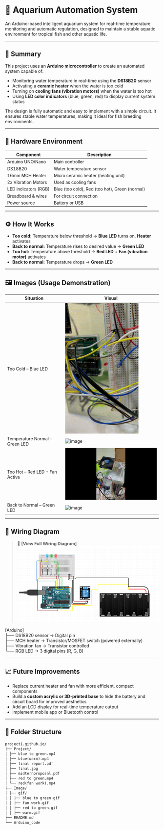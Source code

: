 # 🐠 Aquarium Automation System

An Arduino-based intelligent aquarium system for real-time temperature monitoring and automatic regulation, designed to maintain a stable aquatic environment for tropical fish and other aquatic life.

---

## 📌 Summary

This project uses an **Arduino microcontroller** to create an automated system capable of:
- Monitoring water temperature in real-time using the **DS18B20** sensor
- Activating a **ceramic heater** when the water is too cold
- Turning on **cooling fans (vibration motors)** when the water is too hot
- Using **LED color indicators** (blue, green, red) to display current system status

The design is fully automatic and easy to implement with a simple circuit. It ensures stable water temperatures, making it ideal for fish breeding environments.

---

## 🧰 Hardware Environment

| Component               | Description                                   |
|------------------------|------------------------------------------------|
| Arduino UNO/Nano       | Main controller                                |
| DS18B20                | Water temperature sensor                       |
| 16mm MCH Heater        | Micro ceramic heater (heating unit)            |
| 2x Vibration Motors    | Used as cooling fans                           |
| LED indicators (RGB)   | Blue (too cold), Red (too hot), Green (normal) |
| Breadboard & wires     | For circuit connection                         |
| Power source           | Battery or USB                                 |

---

## ⚙️ How It Works

- **Too cold:** Temperature below threshold → **Blue LED** turns on, **Heater** activates
- **Back to normal:** Temperature rises to desired value → **Green LED**
- **Too hot:** Temperature above threshold → **Red LED** + **Fan (vibration motor)** activates
- **Back to normal:** Temperature drops → **Green LED**

---

## 🖼️ Images (Usage Demonstration)

| Situation                         | Visual                                                                                               |
|----------------------------------|-------------------------------------------------------------------------------------------------------|
| Too Cold – Blue LED              | ![image](https://github.com/DennisHsu716/project1.github.io/blob/main/image/gif/warm.gif)             |
| Temperature Normal – Green LED   | ![image](https://github.com/DennisHsu716/project1.github.io/blob/main/image/gif/blue%20to%20green.gif)|
| Too Hot – Red LED + Fan Active   | ![image](https://github.com/DennisHsu716/project1.github.io/blob/main/image/gif/fan%20work.gif)       |
| Back to Normal – Green LED       | ![image](https://github.com/DennisHsu716/project1.github.io/blob/main/image/gif/red%20to%20green.gif) |

---

## 🔌 Wiring Diagram

> 📁 **[View Full Wiring Diagram]**
 ![image](https://github.com/DennisHsu716/project1.github.io/blob/main/image/1.png)   

[Arduino]  
├── DS18B20 sensor → Digital pin  
├── MCH heater → Transistor/MOSFET switch (powered externally)  
├── Vibration fan → Transistor controlled  
└── RGB LED → 3 digital pins (R, G, B)  

---

## 📈 Future Improvements
* Replace current heater and fan with more efficient, compact components  
* Build a **custom acrylic or 3D-printed base** to hide the battery and circuit board for improved aesthetics  
* Add an LCD display for real-time temperature output  
* Implement mobile app or Bluetooth control

---

## 📁 Folder Structure
```
project1.github.io/  
├── Project/  
│ ├── blue to green.mp4    
│ ├── blue(warm).mp4    
│ ├── final report.pdf    
│ ├── final.jpg  
│ ├── midternproposal.pdf  
│ ├── red to green.mp4    
│ └── red(fan work).mp4   
├── Image/  
│ ├── gif/  
│ │ ├── blue to green.gif  
│ │ ├── fan work.gif  
│ │ ├── red to green.gif  
│ │ ├── warm.gif  
├── README.md     
└── Arduino_code  
```

